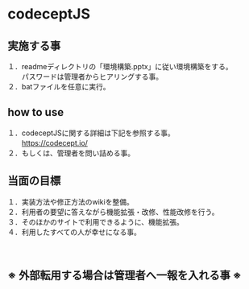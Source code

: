 # codeceptJS

## 実施する事
１．readmeディレクトリの「環境構築.pptx」に従い環境構築をする。</br>
　　パスワードは管理者からヒアリングする事。</br>
２．batファイルを任意に実行。</br>

## how to use
１．codeceptJSに関する詳細は下記を参照する事。</br>
　　https://codecept.io/ </br>
２．もしくは、管理者を問い詰める事。</br>

## 当面の目標
１．実装方法や修正方法のwikiを整備。</br>
２．利用者の要望に答えながら機能拡張・改修、性能改修を行う。</br>
３．そのほかのサイトで利用できるように、機能拡張。</br>
４．利用したすべての人が幸せになる事。</br>

</br>

## ※ 外部転用する場合は管理者へ一報を入れる事 ※